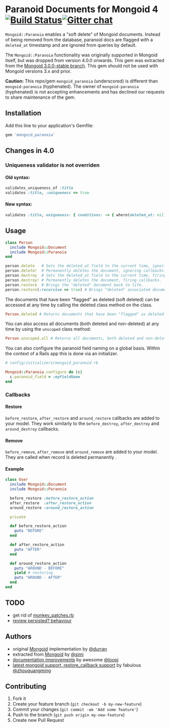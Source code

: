 # Paranoid Documents for Mongoid 4 [![Build Status](https://travis-ci.org/simi/mongoid_paranoia.png?branch=master)](https://travis-ci.org/simi/mongoid_paranoia)[![Gitter chat](https://badges.gitter.im/simi/mongoid_paranoia.png)](https://gitter.im/simi/mongoid_paranoia)

`Mongoid::Paranoia` enables a "soft delete" of Mongoid documents. Instead of being removed from the database, paranoid docs are flagged with a `deleted_at` timestamp and are ignored from queries by default.

The `Mongoid::Paranoia` functionality was originally supported in Mongoid itself, but was dropped from version 4.0.0 onwards. This gem was extracted from the [Mongoid 3.0.0-stable branch](https://github.com/mongoid/mongoid/tree/3.0.0-stable). This gem should not be used with Mongoid versions 3.x and prior.

**Caution:** This repo/gem `mongoid_paranoia` (underscored) is different than `mongoid-paranoia` (hyphenated).
The owner of `mongoid-paranoia` (hyphenated) is not accepting enhancements and has declined our requests
to share maintenance of the gem.

## Installation

Add this line to your application's Gemfile:

```ruby
gem 'mongoid_paranoia'
```

## Changes in 4.0

### Uniqueness validator is not overriden

#### Old syntax:
```ruby
validates_uniqueness_of :title
validates :title, :uniqueness => true
```

#### New syntax:
```ruby
validates :title, uniqueness: { conditions: -> { where(deleted_at: nil) } }
```

## Usage

```ruby
class Person
  include Mongoid::Document
  include Mongoid::Paranoia
end

person.delete   # Sets the deleted_at field to the current time, ignoring callbacks.
person.delete!  # Permanently deletes the document, ignoring callbacks.
person.destroy  # Sets the deleted_at field to the current time, firing callbacks.
person.destroy! # Permanently deletes the document, firing callbacks.
person.restore  # Brings the "deleted" document back to life.
person.restore(:recursive => true) # Brings "deleted" associated documents back to life recursively
```

The documents that have been "flagged" as deleted (soft deleted) can be accessed at any time by calling the deleted class method on the class.

```ruby
Person.deleted # Returns documents that have been "flagged" as deleted.
```

You can also access all documents (both deleted and non-deleted) at any time by using the `unscoped` class method:

```ruby
Person.unscoped.all # Returns all documents, both deleted and non-deleted
```

You can also configure the paranoid field naming on a global basis.  Within the context of a Rails app this is done via an initializer.

```ruby
# config/initializers/mongoid_paranoid.rb

Mongoid::Paranoia.configure do |c|
  c.paranoid_field = :myFieldName
end
```

### Callbacks

#### Restore
`before_restore`, `after_restore` and `around_restore` callbacks are added to your model. They work similarly to the `before_destroy`, `after_destroy` and `around_destroy` callbacks.

#### Remove
`before_remove`, `after_remove` and `around_remove` are added to your model. They are called when record is deleted permanently .

#### Example
```ruby
class User
  include Mongoid::Document
  include Mongoid::Paranoia

  before_restore :before_restore_action
  after_restore  :after_restore_action
  around_restore :around_restore_action

  private

  def before_restore_action
    puts "BEFORE"
  end

  def after_restore_action
    puts "AFTER"
  end

  def around_restore_action
    puts "AROUND - BEFORE"
    yield # restoring
    puts "AROUND - AFTER"
  end
end
```

## TODO
- get rid of [monkey_patches.rb](https://github.com/simi/mongoid_paranoia/blob/master/lib/mongoid/paranoia/monkey_patches.rb)
- [review persisted? behaviour](https://github.com/simi/mongoid_paranoia/issues/2)

## Authors

* original [Mongoid](https://github.com/mongoid/mongoid) implementation by [@durran](https://github.com/durran)
* extracted from [Mongoid](https://github.com/mongoid/mongoid) by [@simi](https://github.com/simi)
* [documentation improvements](https://github.com/simi/mongoid_paranoia/pull/3) by awesome [@loopj](https://github.com/loopj)
* [latest mongoid support, restore_callback support](https://github.com/simi/mongoid_paranoia/pull/8) by fabulous [@zhouguangming](https://github.com/zhouguangming)


## Contributing

1. Fork it
2. Create your feature branch (`git checkout -b my-new-feature`)
3. Commit your changes (`git commit -am 'Add some feature'`)
4. Push to the branch (`git push origin my-new-feature`)
5. Create new Pull Request
